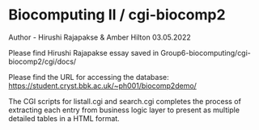 Biocomputing II / cgi-biocomp2
==============================

Author - Hirushi Rajapakse & Amber Hilton 03.05.2022

Please find Hirushi Rajapakse essay saved in Group6-biocomputing/cgi-biocomp2/cgi/docs/

Please find the URL for accessing the database: https://student.cryst.bbk.ac.uk/~ph001/biocomp2demo/

The CGI scripts for listall.cgi and search.cgi completes the process of extracting each entry from business logic layer to present as multiple detailed tables in a HTML format. 





